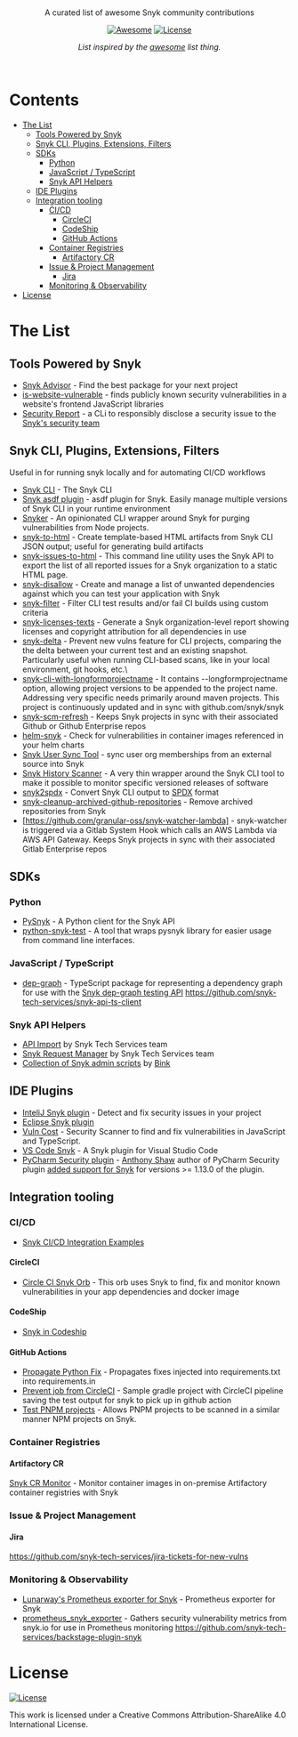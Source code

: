 <br/>
<div align="center">

A curated list of awesome Snyk community contributions

[![Awesome](https://awesome.re/badge.svg)](https://awesome.re)
[![License](https://badgen.net/badge/License/CC%20BY-SA%204.0/green)](http://creativecommons.org/licenses/by-sa/4.0/)

_List inspired by the [awesome](https://github.com/sindresorhus/awesome) list thing._

</div>
<br/>

# Contents

<!-- doctoc: generated with `doctoc --github --notitle`>
<!-- START doctoc generated TOC please keep comment here to allow auto update -->
<!-- DON'T EDIT THIS SECTION, INSTEAD RE-RUN doctoc TO UPDATE -->

- [The List](#the-list)
  - [Tools Powered by Snyk](#tools-powered-by-snyk)
  - [Snyk CLI, Plugins, Extensions, Filters](#snyk-cli-plugins-extensions-filters)
  - [SDKs](#sdks)
    - [Python](#python)
    - [JavaScript / TypeScript](#javascript--typescript)
    - [Snyk API Helpers](#snyk-api-helpers)
  - [IDE Plugins](#ide-plugins)
  - [Integration tooling](#integration-tooling)
    - [CI/CD](#cicd)
      - [CircleCI](#circleci)
      - [CodeShip](#codeship)
      - [GitHub Actions](#github-actions)
    - [Container Registries](#container-registries)
      - [Artifactory CR](#artifactory-cr)
    - [Issue & Project Management](#issue--project-management)
      - [Jira](#jira)
    - [Monitoring & Observability](#monitoring--observability)
- [License](#license)

<!-- END doctoc generated TOC please keep comment here to allow auto update -->

# The List

## Tools Powered by Snyk

- [Snyk Advisor](https://snyk.io/advisor) - Find the best package for your next project
- [is-website-vulnerable](https://github.com/lirantal/is-website-vulnerable) - finds publicly known security vulnerabilities in a website's frontend JavaScript libraries
- [Security Report](https://www.npmjs.com/package/security-report) - a CLi to responsibly disclose a security issue to the [Snyk's security team](https://snyk.io/vulnerability-disclosure/)


## Snyk CLI, Plugins, Extensions, Filters

Useful in for running snyk locally and for automating CI/CD workflows

- [Snyk CLI](https://github.com/snyk/snyk) - The Snyk CLI
- [Snyk asdf plugin](https://github.com/nirfuchs/asdf-snyk) - asdf plugin for Snyk. Easily manage multiple versions of Snyk CLI in your runtime environment
- [Snyker](https://github.com/asos/snyker) - An opinionated CLI wrapper around Snyk for purging vulnerabilities from Node projects.
- [snyk-to-html](https://github.com/snyk/snyk-to-html) - Create template-based HTML artifacts from Snyk CLI JSON output; useful for generating build artifacts
- [snyk-issues-to-html](https://github.com/snyk-labs/snyk-issues-to-html) - This command line utility uses the Snyk API to export the list of all reported issues for a Snyk organization to a static HTML page.
- [snyk-disallow](https://github.com/snyk-tech-services/snyk-disallow) - Create and manage a list of unwanted dependencies against which you can test your application with Snyk
- [snyk-filter](https://github.com/snyk-tech-services/snyk-filter) - Filter CLI test results and/or fail CI builds using custom criteria
- [snyk-licenses-texts](https://github.com/snyk-tech-services/snyk-licenses-texts) - Generate a Snyk organization-level report showing licenses and copyright attribution for all dependencies in use
- [snyk-delta](https://github.com/snyk-tech-services/snyk-delta) - Prevent new vulns feature for CLI projects,  comparing the the delta between your current test and an existing snapshot. Particularly useful when running CLI-based scans, like in your local environment, git hooks, etc.\
- [snyk-cli-with-longformprojectname](https://github.com/snyk-tech-services/snyk-cli-with-longformprojectname) - It contains --longformprojectname option, allowing project versions to be appended to the project name.  Addressing very specific needs primarily around maven projects.  This project is continuously updated and in sync with github.com/snyk/snyk
- [snyk-scm-refresh](https://github.com/snyk-tech-services/snyk-scm-refresh) - Keeps Snyk projects in sync with their associated Github or Github Enterprise repos
- [helm-snyk](https://github.com/snyk-labs/helm-snyk) - Check for vulnerabilities in container images referenced in your helm charts
- [Snyk User Sync Tool](https://github.com/snyk-tech-services/snyk-user-sync-tool) - sync user org memberships from an external source into Snyk
- [Snyk History Scanner](https://github.com/cjheppell/snyk-history-scanner/) - A very thin wrapper around the Snyk CLI tool to make it possible to monitor specific versioned releases of software
- [snyk2spdx](https://www.npmjs.com/package/snyk2spdx) - Convert Snyk CLI output to [SPDX](https://spdx.dev/) format
- [snyk-cleanup-archived-github-repositories](https://github.com/Financial-Times/snyk-cleanup-archived-repositories) - Remove archived repositories from Snyk
- [https://github.com/granular-oss/snyk-watcher-lambda] - snyk-watcher is triggered via a Gitlab System Hook which calls an AWS Lambda via AWS API Gateway. Keeps Snyk projects in sync with their associated Gitlab Enterprise repos

## SDKs

### Python

- [PySnyk](https://github.com/snyk-labs/pysnyk) - A Python client for the Snyk API
- [python-snyk-test](https://github.com/avishayil/python-snyk-test) - A tool that wraps pysnyk library for easier usage from command line interfaces.

### JavaScript / TypeScript

- [dep-graph](https://github.com/snyk/dep-graph) - TypeScript package for representing a dependency graph for use with the [Snyk dep-graph testing API](https://snyk.docs.apiary.io/#reference/test/dep-graph/test-dep-graph)
https://github.com/snyk-tech-services/snyk-api-ts-client


### Snyk API Helpers

- [API Import](https://github.com/snyk-tech-services/snyk-api-import) by Snyk Tech Services team
- [Snyk Request Manager](https://github.com/snyk-tech-services/snyk-request-manager) by Snyk Tech Services team
- [Collection of Snyk admin scripts](https://github.com/binkhq/snyk-tools) by [Bink](https://bink.com)

## IDE Plugins

- [InteliJ Snyk plugin](https://plugins.jetbrains.com/plugin/10972-snyk-vulnerability-scanning) - Detect and fix security issues in your project
- [Eclipse Snyk plugin](https://marketplace.eclipse.org/content/snyk-vuln-scanner)
- [Vuln Cost](https://marketplace.visualstudio.com/items?itemName=snyk-security.vscode-vuln-cost) - Security Scanner to find and fix vulnerabilities in JavaScript and TypeScript.
- [VS Code Snyk](https://marketplace.visualstudio.com/items?itemName=pmbenjamin.vscode-snyk) - A Snyk plugin for Visual Studio Code
- [PyCharm Security plugin](https://github.com/tonybaloney/pycharm-security) - [Anthony Shaw](https://twitter.com/anthonypjshaw) author of PyCharm Security plugin [added support for Snyk](https://twitter.com/anthonypjshaw/status/1233535013897097216) for versions >= 1.13.0 of the plugin.


## Integration tooling

### CI/CD

- [Snyk CI/CD Integration Examples](https://github.com/snyk-labs/snyk-cicd-integration-examples)

#### CircleCI
- [Circle CI Snyk Orb](https://circleci.com/orbs/registry/orb/snyk/snyk) - This orb uses Snyk to find, fix and monitor known vulnerabilities in your app dependencies and docker image

#### CodeShip

- [Snyk in Codeship](https://documentation.codeship.com/general/integrations/snyk)

#### GitHub Actions

- [Propagate Python Fix](https://github.com/snyk-tech-services/github-actions-snyk-propagate-python-fix) - Propagates fixes injected into requirements.txt into requirements.in
- [Prevent job from CircleCI](https://github.com/snyk-tech-services/github-actions-snyk-prevent-job-from-circleci) - Sample gradle project with CircleCI pipeline saving the test output for snyk to pick up in github action
- [Test PNPM projects](https://github.com/snyk-tech-services/github-actions-pnpm-snyk) - Allows PNPM projects to be scanned in a similar manner NPM projects on Snyk.

### Container Registries

#### Artifactory CR

[Snyk CR Monitor](https://github.com/snyk-tech-services/snyk-cr-monitor) - Monitor container images in on-premise Artifactory container registries with Snyk

### Issue & Project Management

#### Jira

https://github.com/snyk-tech-services/jira-tickets-for-new-vulns

### Monitoring & Observability

- [Lunarway's Prometheus exporter for Snyk](https://github.com/lunarway/snyk_exporter) - Prometheus exporter for Snyk
- [prometheus_snyk_exporter](https://github.com/dnanexus/prometheus_snyk_exporter) - Gathers security vulnerability metrics from snyk.io for use in Prometheus monitoring
https://github.com/snyk-tech-services/backstage-plugin-snyk



# License

[![License](https://badgen.net/badge/License/CC%20BY-SA%204.0/green)](http://creativecommons.org/licenses/by-sa/4.0/)

This work is licensed under a Creative Commons Attribution-ShareAlike 4.0 International License.
